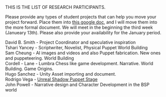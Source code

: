 THIS IS THE LIST OF RESEARCH PARTICIPANTS.

Please provide any types of student projects that can help you move your project forward.  Place them into [this google doc](https://docs.google.com/document/d/1gN0XbNNynq8He-_Xhljdxmb7D4GwhCgbcc2bsW0RzI4/edit?usp=sharing), and I will move them into the more formal document.  We will meet in the beginning the third week (Janueary 13th).  Please also provide your availability for the January period.

David B. Smith - Project Coordinator and speculative inspiration  
Tshari Yancey  -  Scriptwriter, Novelist, Physical Puppet World Building  
Sam Cheung  -  AI images and videos and also Puppet fabrication.  New ones and puppeteering. World Building  
Cordell - Lane - Lumbra Chess like game development. Narrative. World Building.  Game Origins.  
Hugo Sanchez - Unity Asset importing and document.  
Rodrigo Vega  -  [Unreal Shadow Puppet Stage](https://github.com/CHI-CityTech/Unreal-BSP/blob/main/Proposals/Vega-R-Internship%20Proposal.md)  
John Powell - Narrative design and Character Development in the BSP world
